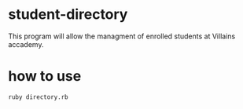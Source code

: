 # student-directory

This program will allow the managment of enrolled students at Villains accademy.

# how to use

```shell
ruby directory.rb
```
